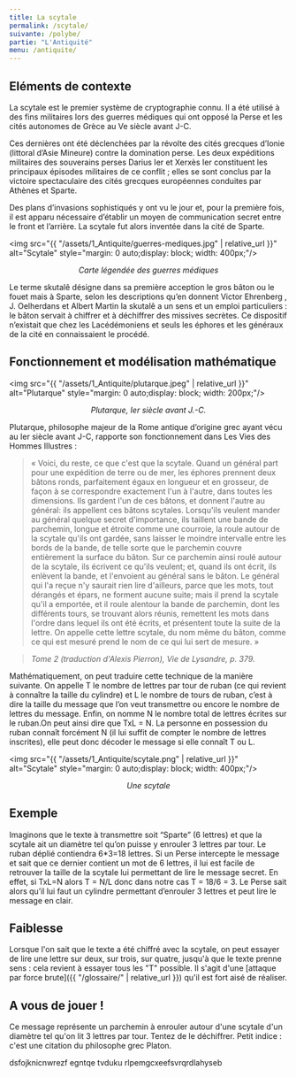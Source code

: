 ```yaml
---
title: La scytale
permalink: /scytale/
suivante: /polybe/
partie: "L'Antiquité"
menu: /antiquite/
---
```


## Eléments de contexte

La scytale est le premier système de cryptographie connu. Il a été utilisé à des fins militaires lors des guerres médiques qui ont opposé la Perse et les cités autonomes de Grèce au Ve siècle avant J-C.

Ces dernières ont été déclenchées par la révolte des cités grecques d’Ionie (littoral d’Asie Mineure) contre la domination perse. Les deux expéditions militaires des souverains perses Darius Ier et Xerxès Ier constituent les principaux épisodes militaires de ce conflit ; elles se sont conclus par la victoire spectaculaire des cités grecques européennes conduites par Athènes et Sparte.

Des plans d’invasions sophistiqués y ont vu le jour et, pour la première fois, il est apparu nécessaire d’établir un moyen de communication secret entre le front et l’arrière. La scytale fut alors inventée dans la cité de Sparte.

<img src="{{ "/assets/1_Antiquite/guerres-mediques.jpg" | relative_url }}" alt="Scytale" style="margin: 0 auto;display: block; width: 400px;"/>
<p align="center"> <em>Carte légendée des guerres médiques</em> </p>

Le terme skutalê désigne dans sa première acception le gros bâton ou le fouet mais à Sparte, selon les descriptions qu’en donnent Victor Ehrenberg , J. Oelherdans et Albert Martin la skutalê a un sens et un emploi particuliers : le bâton servait à chiffrer et à déchiffrer des missives secrètes. Ce dispositif n’existait que chez les Lacédémoniens et seuls les éphores et les généraux de la cité en connaissaient le procédé.

##  Fonctionnement et modélisation mathématique 

<img src="{{ "/assets/1_Antiquite/plutarque.jpeg" | relative_url }}" alt="Plutarque" style="margin: 0 auto;display: block; width: 200px;"/>
<p align="center"> <em>Plutarque, Ier siècle avant J.-C.</em> </p>

Plutarque, philosophe majeur de la Rome antique d’origine grec ayant vécu au Ier siècle avant J-C, rapporte son fonctionnement dans Les Vies des Hommes Illustres :
> « Voici, du reste, ce que c'est que la scytale. Quand un général part pour une expédition de terre ou de mer, les éphores prennent deux bâtons ronds, parfaitement égaux en longueur et en grosseur, de façon à se correspondre exactement l'un à l'autre, dans toutes les dimensions. Ils gardent l'un de ces bâtons, et donnent l'autre au général: ils appellent ces bâtons scytales. Lorsqu'ils veulent mander au général quelque secret d'importance, ils taillent une bande de parchemin, longue et étroite comme une courroie, la roule autour de la scytale qu'ils ont gardée, sans laisser le moindre intervalle entre les bords de la bande, de telle sorte que le parchemin couvre entièrement la surface du bâton. Sur ce parchemin ainsi roulé autour de la scytale, ils écrivent ce qu'ils veulent; et, quand ils ont écrit, ils enlèvent la bande, et l'envoient au général sans le bâton. Le général qui l'a reçue n'y saurait rien lire d'ailleurs, parce que les mots, tout dérangés et épars, ne forment aucune suite; mais il prend la scytale qu'il a emportée, et il roule alentour la bande de parchemin, dont les différents tours, se trouvant alors réunis, remettent les mots dans l'ordre dans lequel ils ont été écrits, et présentent toute la suite de la lettre. On appelle cette lettre scytale, du nom même du bâton, comme ce qui est mesuré prend le nom de ce qui lui sert de mesure. »

> *Tome 2 (traduction d'Alexis Pierron), Vie de Lysandre, p. 379.*

Mathématiquement, on peut traduire cette technique de la manière suivante. On appelle T le nombre de lettres par tour de ruban (ce qui revient à connaître la taille du cylindre) et L le nombre de tours de ruban, c’est à dire la taille du message que l’on veut transmettre ou encore le nombre de lettres du message. Enfin, on nomme N le nombre total de lettres écrites sur le ruban.On peut ainsi dire que TxL = N. La personne en possession du ruban connaît forcément N (il lui suffit de compter le nombre de lettres inscrites), elle peut donc décoder le message si elle connaît T ou L.

<img src="{{ "/assets/1_Antiquite/scytale.png" | relative_url }}" alt="Scytale" style="margin: 0 auto;display: block; width: 400px;"/>
<p align="center"> <em>Une scytale</em> </p>

## Exemple

Imaginons que le texte à transmettre soit “Sparte” (6 lettres) et que la scytale ait un diamètre tel qu’on puisse y enrouler 3 lettres par tour. Le ruban déplié contiendra 6*3=18 lettres. Si un Perse intercepte le message et sait que ce dernier contient un mot de 6 lettres, il lui est facile de retrouver la taille de la scytale lui permettant de lire le message secret. En effet, si TxL=N alors T = N/L donc dans notre cas T = 18/6 = 3. Le Perse sait alors qu’il lui faut un cylindre permettant d’enrouler 3 lettres et peut lire le message en clair.

## Faiblesse

Lorsque l'on sait que le texte a été chiffré avec la scytale, on peut essayer de lire une lettre sur deux, sur trois, sur quatre, jusqu'à que le texte prenne sens : cela revient à essayer tous les "T" possible. Il s'agit d'une [attaque par force brute]({{ "/glossaire/" | relative_url }}) qu'il est fort aisé de réaliser.


## A vous de jouer !

Ce message représente un parchemin à enrouler autour d'une scytale d'un diamètre tel qu'on lit 3 lettres par tour. Tentez de le déchiffrer. Petit indice : c'est une citation du philosophe grec Platon.

dsfojknicnwrezf egntqe tvduku rlpemgcxeefsvrqrdlahyseb
